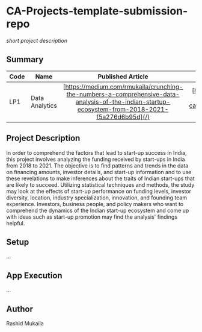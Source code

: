 # CA-Projects-template-submission-repo
*short project description*

## Summary
| Code      | Name        | Published Article |  Deployed App |
|-----------|-------------|:-------------:|------:|
| LP1| Data Analytics |  [https://medium.com/rmukaila/crunching-the-numbers-a-comprehensive-data-analysis-of-the-indian-startup-ecosystem-from-2018-2021-f5a276d6b95d](/) | [https://app.powerbi.com/groups/me/reports/fe5d7d9a-b45a-4b84-b804-cac0483f5187/ReportSection09c674bb9a29b589a228](/) |

## Project Description
In order to comprehend the factors that lead to start-up success in India, this project involves analyzing the funding received by start-ups in India from 2018 to 2021. The objective is to find patterns and trends in the data on financing amounts, investor details, and start-up information and to use these revelations to make inferences about the traits of Indian start-ups that are likely to succeed. Utilizing statistical techniques and methods, the study may look at the effects of start-up performance on funding levels, investor diversity, location, industry specialization, innovation, and founding team experience. Investors, business people, and policy makers who want to comprehend the dynamics of the Indian start-up ecosystem and come up with ideas such as start-up promotion may find the analysis' findings helpful.

## Setup
...

## App Execution
...

## Author
Rashid Mukaila


